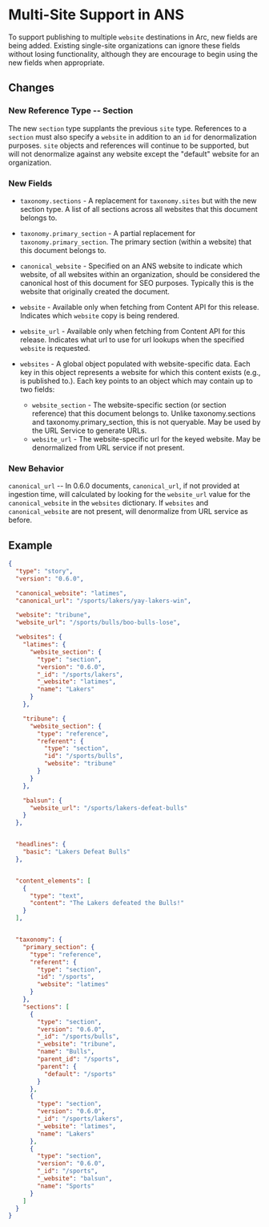 # Multi-Site Support in ANS

To support publishing to multiple `website` destinations in Arc, new fields are being added. Existing single-site organizations can ignore these fields without losing functionality, although they are encourage to begin using the new fields when appropriate.

## Changes

### New Reference Type -- Section

The new `section` type supplants the previous `site` type. References to a `section` must also specify a `website` in addition to an `id` for denormalization purposes.  `site` objects and references will continue to be supported, but will not denormalize against any website except the "default" website for an organization.

### New Fields

* `taxonomy.sections` - A replacement for `taxonomy.sites` but with the new section type.  A list of all sections across all websites that this document belongs to.

* `taxonomy.primary_section` - A partial replacement for `taxonomy.primary_section`. The primary section (within a website) that this document belongs to.

* `canonical_website` - Specified on an ANS website to indicate which website, of all websites within an organization, should be considered the canonical host of this document for SEO purposes. Typically this is the website that originally created the document.

* `website` - Available only when fetching from Content API for this release. Indicates which `website` copy is being rendered.

* `website_url` - Available only when fetching from Content API for this release. Indicates what url to use for url lookups when the specified `website` is requested.

* `websites` - A global object populated with website-specific data. Each key in this object represents a website for which this content exists (e.g., is published to.). Each key points to an object which may contain up to two fields:
  * `website_section` - The website-specific section (or section reference) that this document belongs to. Unlike taxonomy.sections and taxonomy.primary_section, this is not queryable. May be used by the URL Service to generate URLs.
  * `website_url` - The website-specific url for the keyed website. May be denormalized from URL service if not present.

### New Behavior

`canonical_url` -- In 0.6.0 documents, `canonical_url`, if not provided at ingestion time, will calculated by looking for the `website_url` value for the `canonical_website` in the `websites` dictionary. If `websites` and `canonical_website` are not present, will denormalize from URL service as before.

## Example

```json
{
  "type": "story",
  "version": "0.6.0",

  "canonical_website": "latimes",
  "canonical_url": "/sports/lakers/yay-lakers-win",

  "website": "tribune",
  "website_url": "/sports/bulls/boo-bulls-lose",

  "websites": {
    "latimes": {
      "website_section": {
        "type": "section",
        "version": "0.6.0",
        "_id": "/sports/lakers",
        "_website": "latimes",
        "name": "Lakers"
      }
    },

    "tribune": {
      "website_section": {
        "type": "reference",
        "referent": {
          "type": "section",
          "id": "/sports/bulls",
          "website": "tribune"
        }
      }
    },

    "balsun": {
      "website_url": "/sports/lakers-defeat-bulls"
    }
  },


  "headlines": {
    "basic": "Lakers Defeat Bulls"
  },


  "content_elements": [
    {
      "type": "text",
      "content": "The Lakers defeated the Bulls!"
    }
  ],


  "taxonomy": {
    "primary_section": {
      "type": "reference",
      "referent": {
        "type": "section",
        "id": "/sports",
        "website": "latimes"
      }
    },
    "sections": [
      {
        "type": "section",
        "version": "0.6.0",
        "_id": "/sports/bulls",
        "_website": "tribune",
        "name": "Bulls",
        "parent_id": "/sports",
        "parent": {
          "default": "/sports"
        }
      },
      {
        "type": "section",
        "version": "0.6.0",
        "_id": "/sports/lakers",
        "_website": "latimes",
        "name": "Lakers"
      },
      {
        "type": "section",
        "version": "0.6.0",
        "_id": "/sports",
        "_website": "balsun",
        "name": "Sports"
      }
    ]
  }
}
```
